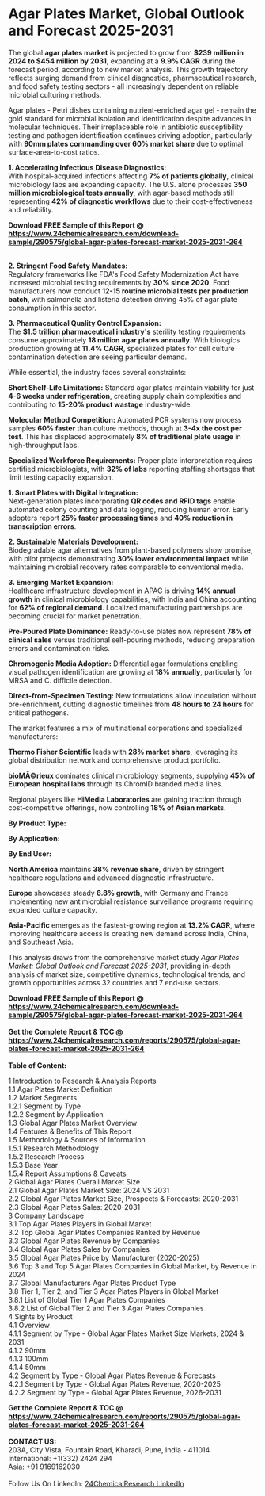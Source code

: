 <h1>Agar Plates Market, Global Outlook and Forecast 2025-2031</h1><p>The global <strong>agar plates market</strong> is projected to grow from <strong>$239 million in 2024 to $454 million by 2031</strong>, expanding at a <strong>9.9% CAGR</strong> during the forecast period, according to new market analysis. This growth trajectory reflects surging demand from clinical diagnostics, pharmaceutical research, and food safety testing sectors - all increasingly dependent on reliable microbial culturing methods.</p><p>Agar plates - Petri dishes containing nutrient-enriched agar gel - remain the gold standard for microbial isolation and identification despite advances in molecular techniques. Their irreplaceable role in antibiotic susceptibility testing and pathogen identification continues driving adoption, particularly with <strong>90mm plates commanding over 60% market share</strong> due to optimal surface-area-to-cost ratios.</p><p><strong>1. Accelerating Infectious Disease Diagnostics:</strong><br>
With hospital-acquired infections affecting <strong>7% of patients globally</strong>, clinical microbiology labs are expanding capacity. The U.S. alone processes <strong>350 million microbiological tests annually</strong>, with agar-based methods still representing <strong>42% of diagnostic workflows</strong> due to their cost-effectiveness and reliability.</p><div><b>Download FREE Sample of this Report @ 
            <a href="https://www.24chemicalresearch.com/download-sample/290575/global-agar-plates-forecast-market-2025-2031-264">
            https://www.24chemicalresearch.com/download-sample/290575/global-agar-plates-forecast-market-2025-2031-264</a></b></div><br><p><strong>2. Stringent Food Safety Mandates:</strong><br>
Regulatory frameworks like FDA's Food Safety Modernization Act have increased microbial testing requirements by <strong>30% since 2020</strong>. Food manufacturers now conduct <strong>12-15 routine microbial tests per production batch</strong>, with salmonella and listeria detection driving 45% of agar plate consumption in this sector.</p><p><strong>3. Pharmaceutical Quality Control Expansion:</strong><br>
The <strong>$1.5 trillion pharmaceutical industry's</strong> sterility testing requirements consume approximately <strong>18 million agar plates annually</strong>. With biologics production growing at <strong>11.4% CAGR</strong>, specialized plates for cell culture contamination detection are seeing particular demand.</p><p>While essential, the industry faces several constraints:</p><p><strong>Short Shelf-Life Limitations:</strong> Standard agar plates maintain viability for just <strong>4-6 weeks under refrigeration</strong>, creating supply chain complexities and contributing to <strong>15-20% product wastage</strong> industry-wide.</p><p><strong>Molecular Method Competition:</strong> Automated PCR systems now process samples <strong>60% faster</strong> than culture methods, though at <strong>3-4x the cost per test</strong>. This has displaced approximately <strong>8% of traditional plate usage</strong> in high-throughput labs.</p><p><strong>Specialized Workforce Requirements:</strong> Proper plate interpretation requires certified microbiologists, with <strong>32% of labs</strong> reporting staffing shortages that limit testing capacity expansion.</p><p><strong>1. Smart Plates with Digital Integration:</strong><br>
Next-generation plates incorporating <strong>QR codes and RFID tags</strong> enable automated colony counting and data logging, reducing human error. Early adopters report <strong>25% faster processing times</strong> and <strong>40% reduction in transcription errors</strong>.</p><p><strong>2. Sustainable Materials Development:</strong><br>
Biodegradable agar alternatives from plant-based polymers show promise, with pilot projects demonstrating <strong>30% lower environmental impact</strong> while maintaining microbial recovery rates comparable to conventional media.</p><p><strong>3. Emerging Market Expansion:</strong><br>
Healthcare infrastructure development in APAC is driving <strong>14% annual growth</strong> in clinical microbiology capabilities, with India and China accounting for <strong>62% of regional demand</strong>. Localized manufacturing partnerships are becoming crucial for market penetration.</p><p><strong>Pre-Poured Plate Dominance:</strong> Ready-to-use plates now represent <strong>78% of clinical sales</strong> versus traditional self-pouring methods, reducing preparation errors and contamination risks.</p><p><strong>Chromogenic Media Adoption:</strong> Differential agar formulations enabling visual pathogen identification are growing at <strong>18% annually</strong>, particularly for MRSA and C. difficile detection.</p><p><strong>Direct-from-Specimen Testing:</strong> New formulations allow inoculation without pre-enrichment, cutting diagnostic timelines from <strong>48 hours to 24 hours</strong> for critical pathogens.</p><p>The market features a mix of multinational corporations and specialized manufacturers:</p><p><strong>Thermo Fisher Scientific</strong> leads with <strong>28% market share</strong>, leveraging its global distribution network and comprehensive product portfolio.</p><p><strong>bioMÃ©rieux</strong> dominates clinical microbiology segments, supplying <strong>45% of European hospital labs</strong> through its ChromID branded media lines.</p><p>Regional players like <strong>HiMedia Laboratories</strong> are gaining traction through cost-competitive offerings, now controlling <strong>18% of Asian markets</strong>.</p><p><strong>By Product Type:</strong>
		</p><p><strong>By Application:</strong>
		</p><p><strong>By End User:</strong>
		</p><p><strong>North America</strong> maintains <strong>38% revenue share</strong>, driven by stringent healthcare regulations and advanced diagnostic infrastructure.</p><p><strong>Europe</strong> showcases steady <strong>6.8% growth</strong>, with Germany and France implementing new antimicrobial resistance surveillance programs requiring expanded culture capacity.</p><p><strong>Asia-Pacific</strong> emerges as the fastest-growing region at <strong>13.2% CAGR</strong>, where improving healthcare access is creating new demand across India, China, and Southeast Asia.</p><p>This analysis draws from the comprehensive market study <em>Agar Plates Market: Global Outlook and Forecast 2025-2031</em>, providing in-depth analysis of market size, competitive dynamics, technological trends, and growth opportunities across 32 countries and 7 end-use sectors.</p><div><b>Download FREE Sample of this Report @ 
            <a href="https://www.24chemicalresearch.com/download-sample/290575/global-agar-plates-forecast-market-2025-2031-264">
            https://www.24chemicalresearch.com/download-sample/290575/global-agar-plates-forecast-market-2025-2031-264</a></b></div><br><div><b>Get the Complete Report & TOC @ 
            <a href="https://www.24chemicalresearch.com/reports/290575/global-agar-plates-forecast-market-2025-2031-264">
            https://www.24chemicalresearch.com/reports/290575/global-agar-plates-forecast-market-2025-2031-264</a></b></div><br>
            <b>Table of Content:</b><p>1 Introduction to Research & Analysis Reports<br />
 1.1 Agar Plates Market Definition<br />
 1.2 Market Segments<br />
 1.2.1 Segment by Type<br />
 1.2.2 Segment by Application<br />
 1.3 Global Agar Plates Market Overview<br />
 1.4 Features & Benefits of This Report<br />
 1.5 Methodology & Sources of Information<br />
 1.5.1 Research Methodology<br />
 1.5.2 Research Process<br />
 1.5.3 Base Year<br />
 1.5.4 Report Assumptions & Caveats<br />
2 Global Agar Plates Overall Market Size<br />
 2.1 Global Agar Plates Market Size: 2024 VS 2031<br />
 2.2 Global Agar Plates Market Size, Prospects & Forecasts: 2020-2031<br />
 2.3 Global Agar Plates Sales: 2020-2031<br />
3 Company Landscape<br />
 3.1 Top Agar Plates Players in Global Market<br />
 3.2 Top Global Agar Plates Companies Ranked by Revenue<br />
 3.3 Global Agar Plates Revenue by Companies<br />
 3.4 Global Agar Plates Sales by Companies<br />
 3.5 Global Agar Plates Price by Manufacturer (2020-2025)<br />
 3.6 Top 3 and Top 5 Agar Plates Companies in Global Market, by Revenue in 2024<br />
 3.7 Global Manufacturers Agar Plates Product Type<br />
 3.8 Tier 1, Tier 2, and Tier 3 Agar Plates Players in Global Market<br />
 3.8.1 List of Global Tier 1 Agar Plates Companies<br />
 3.8.2 List of Global Tier 2 and Tier 3 Agar Plates Companies<br />
4 Sights by Product<br />
 4.1 Overview<br />
 4.1.1 Segment by Type - Global Agar Plates Market Size Markets, 2024 & 2031<br />
 4.1.2 90mm<br />
 4.1.3 100mm<br />
 4.1.4 50mm<br />
 4.2 Segment by Type - Global Agar Plates Revenue & Forecasts<br />
 4.2.1 Segment by Type - Global Agar Plates Revenue, 2020-2025<br />
 4.2.2 Segment by Type - Global Agar Plates Revenue, 2026-2031</p><div><b>Get the Complete Report & TOC @ 
            <a href="https://www.24chemicalresearch.com/reports/290575/global-agar-plates-forecast-market-2025-2031-264">
            https://www.24chemicalresearch.com/reports/290575/global-agar-plates-forecast-market-2025-2031-264</a></b></div><br><b>CONTACT US:</b><br>
            203A, City Vista, Fountain Road, Kharadi, Pune, India - 411014<br>
            International: +1(332) 2424 294<br>
            Asia: +91 9169162030 <br><br>
            Follow Us On LinkedIn: <a href="https://www.linkedin.com/company/24chemicalresearch/">24ChemicalResearch LinkedIn</a>